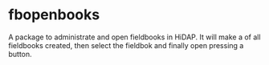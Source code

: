# fbopenbooks
A package to administrate and open fieldbooks in HiDAP.
It will make a of all fieldbooks created, then select the fieldbok and finally open pressing a <OPEN> button.

